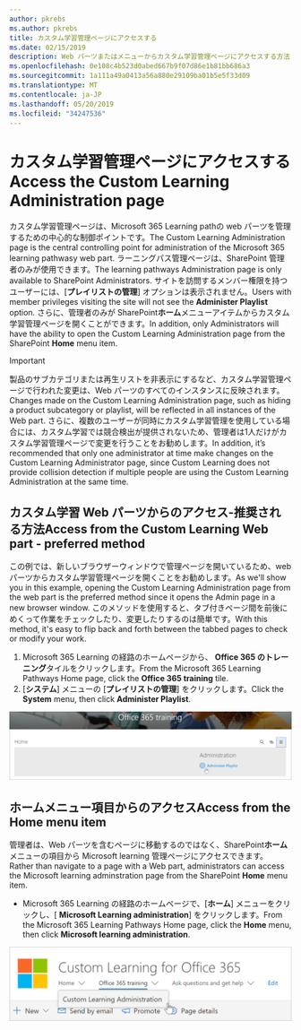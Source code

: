 ```yaml
---
author: pkrebs
ms.author: pkrebs
title: カスタム学習管理ページにアクセスする
ms.date: 02/15/2019
description: Web パーツまたはメニューからカスタム学習管理ページにアクセスする方法
ms.openlocfilehash: 0e108c4b523d0abed667b9f07d86e1b81bb686a3
ms.sourcegitcommit: 1a111a49a0413a56a880e29109ba01b5e5f33d09
ms.translationtype: MT
ms.contentlocale: ja-JP
ms.lasthandoff: 05/20/2019
ms.locfileid: "34247536"
---
```

# <a name="access-the-custom-learning-administration-page"></a><span data-ttu-id="db4cb-103">カスタム学習管理ページにアクセスする</span><span class="sxs-lookup"><span data-stu-id="db4cb-103">Access the Custom Learning Administration page</span></span>

<span data-ttu-id="db4cb-104">カスタム学習管理ページは、Microsoft 365 Learning pathの web パーツを管理するための中心的な制御ポイントです。</span><span class="sxs-lookup"><span data-stu-id="db4cb-104">The Custom Learning Administration page is the central controlling point for administration of the Microsoft 365 learning pathwasy web part.</span></span> <span data-ttu-id="db4cb-105">ラーニングパス管理ページは、SharePoint 管理者のみが使用できます。</span><span class="sxs-lookup"><span data-stu-id="db4cb-105">The learning pathways Administration page is only available to SharePoint Administrators.</span></span> <span data-ttu-id="db4cb-106">サイトを訪問するメンバー権限を持つユーザーには、[**プレイリストの管理**] オプションは表示されません。</span><span class="sxs-lookup"><span data-stu-id="db4cb-106">Users with member privileges visiting the site will not see the **Administer Playlist** option.</span></span> <span data-ttu-id="db4cb-107">さらに、管理者のみが SharePoint**ホーム**メニューアイテムからカスタム学習管理ページを開くことができます。</span><span class="sxs-lookup"><span data-stu-id="db4cb-107">In addition, only Administrators will have the ability to open the Custom Learning Administration page from the SharePoint **Home** menu item.</span></span>  

> [!IMPORTANT]
> <span data-ttu-id="db4cb-108">製品のサブカテゴリまたは再生リストを非表示にするなど、カスタム学習管理ページで行われた変更は、Web パーツのすべてのインスタンスに反映されます。</span><span class="sxs-lookup"><span data-stu-id="db4cb-108">Changes made on the Custom Learning Administration page, such as hiding a product subcategory or playlist, will be reflected in all instances of the Web part.</span></span> <span data-ttu-id="db4cb-109">さらに、複数のユーザーが同時にカスタム学習管理を使用している場合には、カスタム学習では競合検出が提供されないため、管理者は1人だけがカスタム学習管理ページで変更を行うことをお勧めします。</span><span class="sxs-lookup"><span data-stu-id="db4cb-109">In addition, it’s recommended that only one administrator at time make changes on the Custom Learning Administrator page, since Custom Learning does not provide collision detection if multiple people are using the Custom Learning Administration at the same time.</span></span>  

## <a name="access-from-the-custom-learning-web-part---preferred-method"></a><span data-ttu-id="db4cb-110">カスタム学習 Web パーツからのアクセス-推奨される方法</span><span class="sxs-lookup"><span data-stu-id="db4cb-110">Access from the Custom Learning Web part - preferred method</span></span>
<span data-ttu-id="db4cb-111">この例では、新しいブラウザーウィンドウで管理ページを開いているため、web パーツからカスタム学習管理ページを開くことをお勧めします。</span><span class="sxs-lookup"><span data-stu-id="db4cb-111">As we'll show you in this example, opening the Custom Learning Administration page from the web part is the preferred method since it opens the Admin page in a new browser window.</span></span> <span data-ttu-id="db4cb-112">このメソッドを使用すると、タブ付きページ間を前後にめくって作業をチェックしたり、変更したりするのは簡単です。</span><span class="sxs-lookup"><span data-stu-id="db4cb-112">With this method, it's easy to flip back and forth between the tabbed pages to check or modify your work.</span></span>  

1. <span data-ttu-id="db4cb-113">Microsoft 365 Learning の経路のホームページから、 **Office 365 のトレーニング**タイルをクリックします。</span><span class="sxs-lookup"><span data-stu-id="db4cb-113">From the Microsoft 365 Learning Pathways Home page, click the **Office 365 training** tile.</span></span>
2. <span data-ttu-id="db4cb-114">[**システム**] メニューの [**プレイリストの管理**] をクリックします。</span><span class="sxs-lookup"><span data-stu-id="db4cb-114">Click the **System** menu, then click **Administer Playlist**.</span></span> 

![cg-adminaccbtn](media/cg-adminaccbtn.png)

## <a name="access-from-the-home-menu-item"></a><span data-ttu-id="db4cb-116">ホームメニュー項目からのアクセス</span><span class="sxs-lookup"><span data-stu-id="db4cb-116">Access from the Home menu item</span></span>
<span data-ttu-id="db4cb-117">管理者は、Web パーツを含むページに移動するのではなく、SharePoint**ホーム**メニューの項目から Microsoft learning 管理ページにアクセスできます。</span><span class="sxs-lookup"><span data-stu-id="db4cb-117">Rather than navigate to a page with a Web part, administrators can access the Microsoft learning adminstration page from the SharePoint **Home** menu item.</span></span> 

- <span data-ttu-id="db4cb-118">Microsoft 365 Learning の経路のホームページで、[**ホーム**] メニューをクリックし、[ **Microsoft Learning administration**] をクリックします。</span><span class="sxs-lookup"><span data-stu-id="db4cb-118">From the Microsoft 365 Learning Pathways Home page, click the **Home** menu, then click **Microsoft learning administration**.</span></span>

![cg-adminaccmenu](media/cg-adminaccmenu.png)